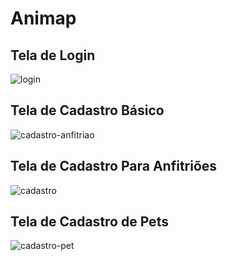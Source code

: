 # Animap
## Tela de Login
![login](https://user-images.githubusercontent.com/47941429/93034684-41f9fa80-f611-11ea-96c6-0c6814e41a8d.png)

## Tela de Cadastro Básico
![cadastro-anfitriao](https://user-images.githubusercontent.com/47941429/93034677-3dcddd00-f611-11ea-847c-69627b09377e.png)

## Tela de Cadastro Para Anfitriões
![cadastro](https://user-images.githubusercontent.com/47941429/93034673-39a1bf80-f611-11ea-91d3-0f9bef124bbb.png)

## Tela de Cadastro de Pets
![cadastro-pet](https://user-images.githubusercontent.com/47941429/93034682-40303700-f611-11ea-9209-00fcab4c8900.png)

